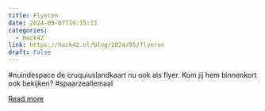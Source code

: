 ```yaml
---
title: Flyeren
date: 2024-05-07T19:15:13
categories:
  - Hack42
link: https://hack42.nl/blog/2024/05/flyeren
draft: False
---
```


#nuindespace de cruquiuslandkaart nu ook als flyer. Kom jij hem binnenkort ook bekijken? #spaarzeallemaal

[Read more](https://hack42.nl/blog/2024/05/flyeren)